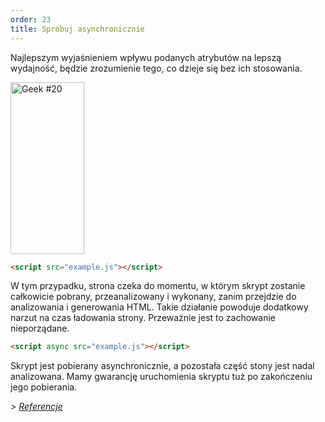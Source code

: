 ```yaml
---
order: 23
title: Spróbuj asynchronicznie
---
```


Najlepszym wyjaśnieniem wpływu podanych atrybutów na lepszą wydajność, będzie zrozumienie tego, co dzieje się bez ich stosowania.

<div class="img-left">
  <img id="geek-20" class="icos-geek" src="http://browserdiet.com/en/assets/img/20.png" alt="Geek #20" width="118" height="275" />
</div>

``` html
<script src="example.js"></script>
```

W tym przypadku, strona czeka do momentu, w którym skrypt zostanie całkowicie pobrany, przeanalizowany i wykonany, zanim przejdzie do analizowania i generowania HTML. Takie działanie powoduje dodatkowy narzut na czas ładowania strony. Przeważnie jest to zachowanie nieporządane.

``` html
<script async src="example.js"></script>
```

Skrypt jest pobierany asynchronicznie, a pozostała część stony jest nadal analizowana. Mamy gwarancję uruchomienia skryptu tuż po zakończeniu jego pobierania.

*> [Referencje](https://github.com/zenorocha/browser-diet/wiki/References#try-out-async)*
